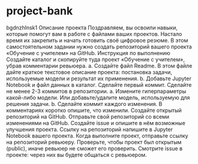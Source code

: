 # project-bank
 bgdnzhlnsk1
Описание проекта
Поздравляем, вы освоили навыки, которые помогут вам в работе с файлами ваших проектов. Настало время их закрепить и начать готовить своё цифровое резюме.
В этом самостоятельном задании нужно создать репозиторий вашего проекта «Обучение с учителем» на GitHub.
Инструкция по выполнению
Создайте каталог и скопируйте туда проект «Обучение с учителем», убрав комментарии ревьюера.
a. Создайте файл Readme. В этом файле дайте краткое текстовое описание проекта: постановка задачи, используемые модели и результат их применения.
b. Добавьте Jupyter Notebook и файл данных в каталог.
Сделайте первый коммит.
Сделайте не менее 2-3 коммитов в репозитории.
a. Измените гиперпараметры какой-либо модели. Или добавьте/удалите модель, используемую для решения задачи.
b. Сделайте коммит каждого изменения. В комментариях коротко опишите, что изменили.
Создайте открытый репозиторий на GitHub.
Отправьте свой репозиторий со всеми изменениями на GitHub.
Создайте issue и опишите в нём возможные улучшения проекта.
Ссылку на репозиторий напишите в Jupyter Notebook вашего проекта.
Когда выполните проект, отправьте ссылку на репозиторий ревьюеру. Проверьте, чтобы проект был открытым (public), иначе ревьюер не сможет его проверить. Cмотрите issue в проекте: через них вы будете общаться с ревьюером.
